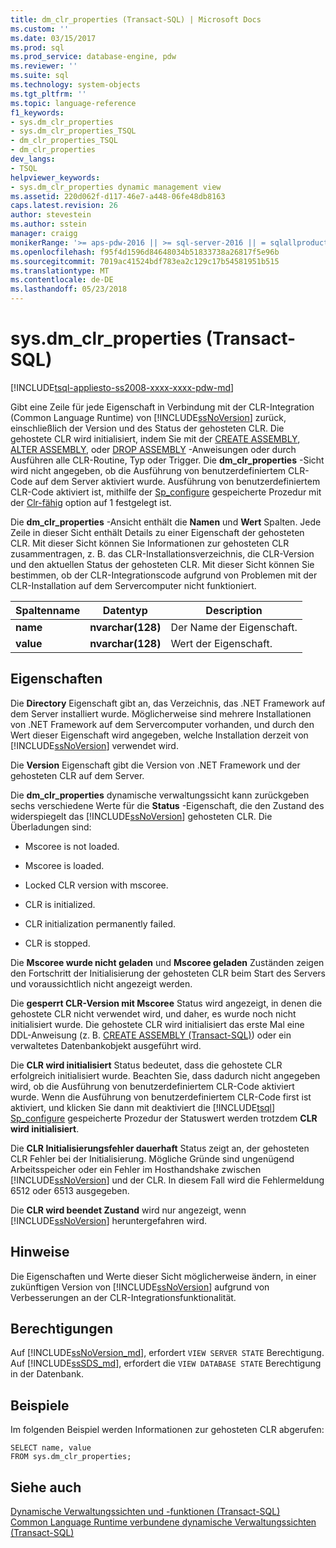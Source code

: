 ```yaml
---
title: dm_clr_properties (Transact-SQL) | Microsoft Docs
ms.custom: ''
ms.date: 03/15/2017
ms.prod: sql
ms.prod_service: database-engine, pdw
ms.reviewer: ''
ms.suite: sql
ms.technology: system-objects
ms.tgt_pltfrm: ''
ms.topic: language-reference
f1_keywords:
- sys.dm_clr_properties
- sys.dm_clr_properties_TSQL
- dm_clr_properties_TSQL
- dm_clr_properties
dev_langs:
- TSQL
helpviewer_keywords:
- sys.dm_clr_properties dynamic management view
ms.assetid: 220d062f-d117-46e7-a448-06fe48db8163
caps.latest.revision: 26
author: stevestein
ms.author: sstein
manager: craigg
monikerRange: '>= aps-pdw-2016 || >= sql-server-2016 || = sqlallproducts-allversions'
ms.openlocfilehash: f95f4d1596d84648034b51833738a26817f5e96b
ms.sourcegitcommit: 7019ac41524bdf783ea2c129c17b54581951b515
ms.translationtype: MT
ms.contentlocale: de-DE
ms.lasthandoff: 05/23/2018
---
```

# <a name="sysdmclrproperties-transact-sql"></a>sys.dm_clr_properties (Transact-SQL)
[!INCLUDE[tsql-appliesto-ss2008-xxxx-xxxx-pdw-md](../../includes/tsql-appliesto-ss2008-xxxx-xxxx-pdw-md.md)]

  Gibt eine Zeile für jede Eigenschaft in Verbindung mit der CLR-Integration (Common Language Runtime) von [!INCLUDE[ssNoVersion](../../includes/ssnoversion-md.md)] zurück, einschließlich der Version und des Status der gehosteten CLR. Die gehostete CLR wird initialisiert, indem Sie mit der [CREATE ASSEMBLY](../../t-sql/statements/create-assembly-transact-sql.md), [ALTER ASSEMBLY](../../t-sql/statements/alter-assembly-transact-sql.md), oder [DROP ASSEMBLY](../../t-sql/statements/drop-assembly-transact-sql.md) -Anweisungen oder durch Ausführen alle CLR-Routine, Typ oder Trigger. Die **dm_clr_properties** -Sicht wird nicht angegeben, ob die Ausführung von benutzerdefiniertem CLR-Code auf dem Server aktiviert wurde. Ausführung von benutzerdefiniertem CLR-Code aktiviert ist, mithilfe der [Sp_configure](../../relational-databases/system-stored-procedures/sp-configure-transact-sql.md) gespeicherte Prozedur mit der [Clr-fähig](../../database-engine/configure-windows/clr-enabled-server-configuration-option.md) option auf 1 festgelegt ist.  
  
 Die **dm_clr_properties** -Ansicht enthält die **Namen** und **Wert** Spalten. Jede Zeile in dieser Sicht enthält Details zu einer Eigenschaft der gehosteten CLR. Mit dieser Sicht können Sie Informationen zur gehosteten CLR zusammentragen, z. B. das CLR-Installationsverzeichnis, die CLR-Version und den aktuellen Status der gehosteten CLR. Mit dieser Sicht können Sie bestimmen, ob der CLR-Integrationscode aufgrund von Problemen mit der CLR-Installation auf dem Servercomputer nicht funktioniert.  
  
|Spaltenname|Datentyp|Description|  
|-----------------|---------------|-----------------|  
|**name**|**nvarchar(128)**|Der Name der Eigenschaft.|  
|**value**|**nvarchar(128)**|Wert der Eigenschaft.|  
  
## <a name="properties"></a>Eigenschaften  
 Die **Directory** Eigenschaft gibt an, das Verzeichnis, das .NET Framework auf dem Server installiert wurde. Möglicherweise sind mehrere Installationen von .NET Framework auf dem Servercomputer vorhanden, und durch den Wert dieser Eigenschaft wird angegeben, welche Installation derzeit von [!INCLUDE[ssNoVersion](../../includes/ssnoversion-md.md)] verwendet wird.  
  
 Die **Version** Eigenschaft gibt die Version von .NET Framework und der gehosteten CLR auf dem Server.  
  
 Die **dm_clr_properties** dynamische verwaltungssicht kann zurückgeben sechs verschiedene Werte für die **Status** -Eigenschaft, die den Zustand des widerspiegelt das [!INCLUDE[ssNoVersion](../../includes/ssnoversion-md.md)] gehosteten CLR. Die Überladungen sind:  
  
-   Mscoree is not loaded.  
  
-   Mscoree is loaded.  
  
-   Locked CLR version with mscoree.  
  
-   CLR is initialized.  
  
-   CLR initialization permanently failed.  
  
-   CLR is stopped.  
  
 Die **Mscoree wurde nicht geladen** und **Mscoree geladen** Zuständen zeigen den Fortschritt der Initialisierung der gehosteten CLR beim Start des Servers und voraussichtlich nicht angezeigt werden.  
  
 Die **gesperrt CLR-Version mit Mscoree** Status wird angezeigt, in denen die gehostete CLR nicht verwendet wird, und daher, es wurde noch nicht initialisiert wurde. Die gehostete CLR wird initialisiert das erste Mal eine DDL-Anweisung (z. B. [CREATE ASSEMBLY &#40;Transact-SQL&#41;](../../t-sql/statements/create-assembly-transact-sql.md)) oder ein verwaltetes Datenbankobjekt ausgeführt wird.  
  
 Die **CLR wird initialisiert** Status bedeutet, dass die gehostete CLR erfolgreich initialisiert wurde. Beachten Sie, dass dadurch nicht angegeben wird, ob die Ausführung von benutzerdefiniertem CLR-Code aktiviert wurde. Wenn die Ausführung von benutzerdefiniertem CLR-Code first ist aktiviert, und klicken Sie dann mit deaktiviert die [!INCLUDE[tsql](../../includes/tsql-md.md)] [Sp_configure](../../relational-databases/system-stored-procedures/sp-configure-transact-sql.md) gespeicherte Prozedur der Statuswert werden trotzdem **CLR wird initialisiert**.  
  
 Die **CLR Initialisierungsfehler dauerhaft** Status zeigt an, der gehosteten CLR Fehler bei der Initialisierung. Mögliche Gründe sind ungenügend Arbeitsspeicher oder ein Fehler im Hosthandshake zwischen [!INCLUDE[ssNoVersion](../../includes/ssnoversion-md.md)] und der CLR. In diesem Fall wird die Fehlermeldung 6512 oder 6513 ausgegeben.  
  
 Die **CLR wird beendet Zustand** wird nur angezeigt, wenn [!INCLUDE[ssNoVersion](../../includes/ssnoversion-md.md)] heruntergefahren wird.  
  
## <a name="remarks"></a>Hinweise  
 Die Eigenschaften und Werte dieser Sicht möglicherweise ändern, in einer zukünftigen Version von [!INCLUDE[ssNoVersion](../../includes/ssnoversion-md.md)] aufgrund von Verbesserungen an der CLR-Integrationsfunktionalität.  
  
## <a name="permissions"></a>Berechtigungen  
  
Auf [!INCLUDE[ssNoVersion_md](../../includes/ssnoversion-md.md)], erfordert `VIEW SERVER STATE` Berechtigung.   
Auf [!INCLUDE[ssSDS_md](../../includes/sssds-md.md)], erfordert die `VIEW DATABASE STATE` Berechtigung in der Datenbank.   

## <a name="examples"></a>Beispiele  
 Im folgenden Beispiel werden Informationen zur gehosteten CLR abgerufen:  
  
```  
SELECT name, value   
FROM sys.dm_clr_properties;  
```  
  
## <a name="see-also"></a>Siehe auch  
 [Dynamische Verwaltungssichten und -funktionen &#40;Transact-SQL&#41;](~/relational-databases/system-dynamic-management-views/system-dynamic-management-views.md)   
 [Common Language Runtime verbundene dynamische Verwaltungssichten &#40;Transact-SQL&#41;](../../relational-databases/system-dynamic-management-views/common-language-runtime-related-dynamic-management-views-transact-sql.md)  
  
  
